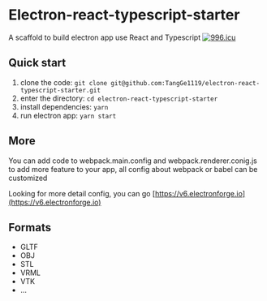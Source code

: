 # Electron-react-typescript-starter
A scaffold to build electron app use React and Typescript <a href="https://996.icu"><img src="https://img.shields.io/badge/link-996.icu-red.svg" alt="996.icu"></a>

## Quick start

1. clone the code: `git clone git@github.com:TangGe1119/electron-react-typescript-starter.git`
2. enter the directory: `cd electron-react-typescript-starter`
3. install dependencies: `yarn`
4. run electron app: `yarn start`


## More

You can add code to webpack.main.config and webpack.renderer.conig.js to add more feature to your app,
all config about webpack or babel can be customized

Looking for more detail config, you can go [https://v6.electronforge.io](https://v6.electronforge.io)


## Formats

* GLTF
* OBJ
* STL
* VRML
* VTK
* ...